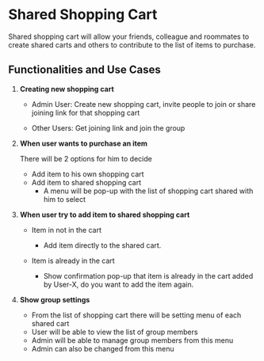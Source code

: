 # Shared Shopping Cart

Shared shopping cart will allow your friends, colleague and roommates to create shared carts and others to contribute to the list of items to purchase.

## Functionalities and Use Cases ##

1. **Creating new shopping cart**

    * Admin User: Create new shopping cart, invite people to join or share joining link for that shopping cart

    * Other Users: Get joining link and join the group

2. **When user wants to purchase an item**
    
    There will be 2 options for him to decide

    * Add item to his own shopping cart
    * Add item to shared shopping cart
        * A menu will be pop-up with the list of shopping cart shared with him to select

3. **When user try to add item to shared shopping cart**

    * Item in not in the cart
        * Add item directly to the shared cart.

    * Item is already in the cart
        * Show confirmation pop-up that item is already in the cart added by User-X, do you want to add the item again.

4. **Show group settings**

    * From the list of shopping cart there will be setting menu of each shared cart
    * User will be able to view the list of group members
    * Admin will be able to manage group members from this menu
    * Admin can also be changed from this menu



